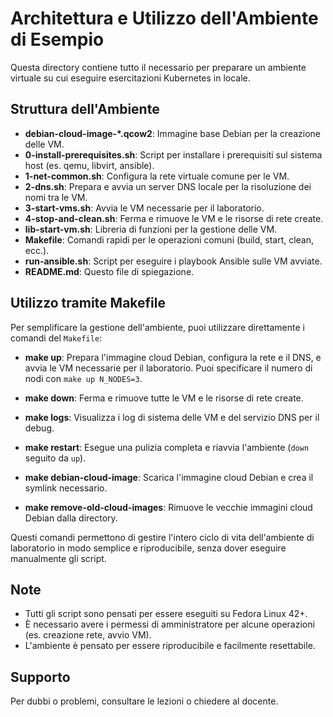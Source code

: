 # Architettura e Utilizzo dell'Ambiente di Esempio

Questa directory contiene tutto il necessario per preparare un ambiente virtuale su cui eseguire esercitazioni Kubernetes in locale.

## Struttura dell'Ambiente

- **debian-cloud-image-*.qcow2**: Immagine base Debian per la creazione delle VM.
- **0-install-prerequisites.sh**: Script per installare i prerequisiti sul sistema host (es. qemu, libvirt, ansible).
- **1-net-common.sh**: Configura la rete virtuale comune per le VM.
- **2-dns.sh**: Prepara e avvia un server DNS locale per la risoluzione dei nomi tra le VM.
- **3-start-vms.sh**: Avvia le VM necessarie per il laboratorio.
- **4-stop-and-clean.sh**: Ferma e rimuove le VM e le risorse di rete create.
- **lib-start-vm.sh**: Libreria di funzioni per la gestione delle VM.
- **Makefile**: Comandi rapidi per le operazioni comuni (build, start, clean, ecc.).
- **run-ansible.sh**: Script per eseguire i playbook Ansible sulle VM avviate.
- **README.md**: Questo file di spiegazione.

## Utilizzo tramite Makefile

Per semplificare la gestione dell'ambiente, puoi utilizzare direttamente i comandi del `Makefile`:

- **make up**: Prepara l'immagine cloud Debian, configura la rete e il DNS, e avvia le VM necessarie per il laboratorio. Puoi specificare il numero di nodi con `make up N_NODES=3`.

- **make down**: Ferma e rimuove tutte le VM e le risorse di rete create.

- **make logs**: Visualizza i log di sistema delle VM e del servizio DNS per il debug.

- **make restart**: Esegue una pulizia completa e riavvia l'ambiente (`down` seguito da `up`).

- **make debian-cloud-image**: Scarica l'immagine cloud Debian e crea il symlink necessario.

- **make remove-old-cloud-images**: Rimuove le vecchie immagini cloud Debian dalla directory.

Questi comandi permettono di gestire l'intero ciclo di vita dell'ambiente di laboratorio in modo semplice e riproducibile, senza dover eseguire manualmente gli script.

## Note

- Tutti gli script sono pensati per essere eseguiti su Fedora Linux 42+.
- È necessario avere i permessi di amministratore per alcune operazioni (es. creazione rete, avvio VM).
- L'ambiente è pensato per essere riproducibile e facilmente resettabile.

## Supporto

Per dubbi o problemi, consultare le lezioni o chiedere al docente.
